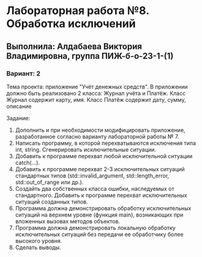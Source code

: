 # Лабораторная работа №8. Обработка исключений
## Выполнила: Алдабаева Виктория Владимировна, группа ПИЖ-б-о-23-1-(1)
### Вариант: 2

Тема проекта: приложение "Учёт денежных средств". 
В приложении должно быть реализовано 2 класса: Журнал учёта и Платёж. Класс Журнал содержит карту, имя. Класс Платёж содержит дату, сумму, описание

Задание:
1. Дополнить и при необходимости модифицировать приложение, 
разработанное согласно варианту лабораторной работы № 7. 
2. Написать программу, в которой перехватываются исключения типа int, string. Сгенерировать исключительные ситуации.
3. Добавить к программе перехват любой исключительной ситуации
catch(…). 
4. Добавить к программе перехват 2-3 исключительных ситуаций 
стандартных типов (std::invalid_argument, std::length_error, 
std::out_of_range или др.). 
5. Создайть два собственных класса ошибки, наследуемых от стандартного. Добавить к программе перехват исключительных ситуаций созданных типов. 
6. Программа должна демонстрировать обработку исключительных 
ситуаций на верхнем уровне (функция main), возникающих при вложенных вызовах методов объектов. 
7. Программа должна демонстрировать локальную обработку исключительных ситуаций без передачи ее обработчику более высокого уровня.
8. Сделать выводы.





